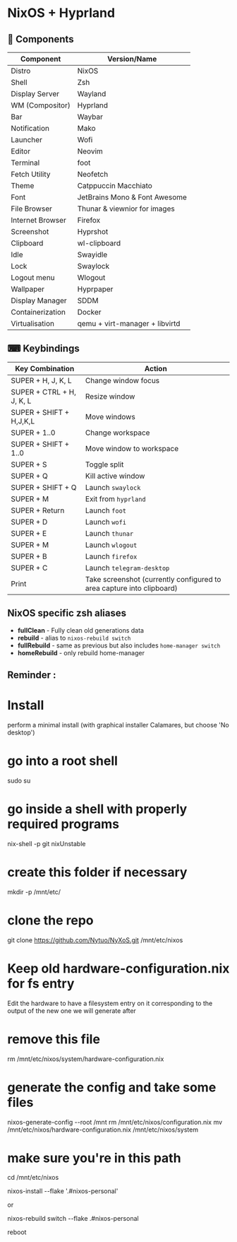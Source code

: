 # NixOS + Hyprland

## 🔧 Components

| Component        | Version/Name                   |
| ---------------- | ------------------------------ |
| Distro           | NixOS                          |
| Shell            | Zsh                            |
| Display Server   | Wayland                        |
| WM (Compositor)  | Hyprland                       |
| Bar              | Waybar                         |
| Notification     | Mako                           |
| Launcher         | Wofi                           |
| Editor           | Neovim                         |
| Terminal         | foot                          |
| Fetch Utility    | Neofetch                       |
| Theme            | Catppuccin Macchiato           |
| Font             | JetBrains Mono & Font Awesome  |
| File Browser     | Thunar & viewnior for images   |
| Internet Browser | Firefox                        |
| Screenshot       | Hyprshot                       |
| Clipboard        | wl-clipboard                   |
| Idle             | Swayidle                       |
| Lock             | Swaylock                       |
| Logout menu      | Wlogout                        |
| Wallpaper        | Hyprpaper                      |
| Display Manager  | SDDM                           |
| Containerization | Docker                         |
| Virtualisation   | qemu + virt-manager + libvirtd |

## ⌨ Keybindings

| Key Combination           | Action                                                                |
| ------------------------- | --------------------------------------------------------------------- |
| SUPER + H, J, K, L        | Change window focus                                                   |
| SUPER + CTRL + H, J, K, L | Resize window                                                         |
| SUPER + SHIFT + H,J,K,L   | Move windows                                                          |
| SUPER + 1..0              | Change workspace                                                      |
| SUPER + SHIFT + 1..0      | Move window to workspace                                              |
| SUPER + S                 | Toggle split                                                          |
| SUPER + Q                 | Kill active window                                                    |
| SUPER + SHIFT + Q         | Launch `swaylock`                                                     |
| SUPER + M                 | Exit from `hyprland`                                                  |
| SUPER + Return            | Launch `foot`                                                        |
| SUPER + D                 | Launch `wofi`                                                         |
| SUPER + E                 | Launch `thunar`                                                       |
| SUPER + M                 | Launch `wlogout`                                                      |
| SUPER + B                 | Launch `firefox`                                                      |
| SUPER + C                 | Launch `telegram-desktop`                                             |
| Print                     | Take screenshot (currently configured to area capture into clipboard) |

## NixOS specific zsh aliases

- **fullClean** - Fully clean old generations data
- **rebuild** - alias to `nixos-rebuild switch`
- **fullRebuild** - same as previous but also includes `home-manager switch`
- **homeRebuild** - only rebuild home-manager


## Reminder :

# Install
perform a minimal install (with graphical installer Calamares, but choose 'No desktop')

# go into a root shell
sudo su

# go inside a shell with properly required programs
nix-shell -p git nixUnstable

# create this folder if necessary
mkdir -p /mnt/etc/

# clone the repo
git clone https://github.com/Nytuo/NyXoS.git /mnt/etc/nixos

# Keep old hardware-configuration.nix for fs entry
Edit the hardware to have a filesystem entry on it corresponding to the output of the new one we will generate after

# remove this file
rm /mnt/etc/nixos/system/hardware-configuration.nix

# generate the config and take some files
nixos-generate-config --root /mnt
rm /mnt/etc/nixos/configuration.nix
mv /mnt/etc/nixos/hardware-configuration.nix /mnt/etc/nixos/system

# make sure you're in this path
cd /mnt/etc/nixos

nixos-install --flake '.#nixos-personal'

or

nixos-rebuild switch --flake .#nixos-personal

reboot

